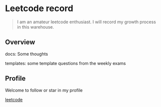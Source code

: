 # Leetcode record

> I am an amateur leetcode enthusiast. I will record my growth process in this warehouse.



## Overview

docs: Some thoughts

templates: some template questions from the weekly exams


## Profile

Welcome to follow or star in my profile

[leetcode](https://leetcode.cn/u/hitcslj/)